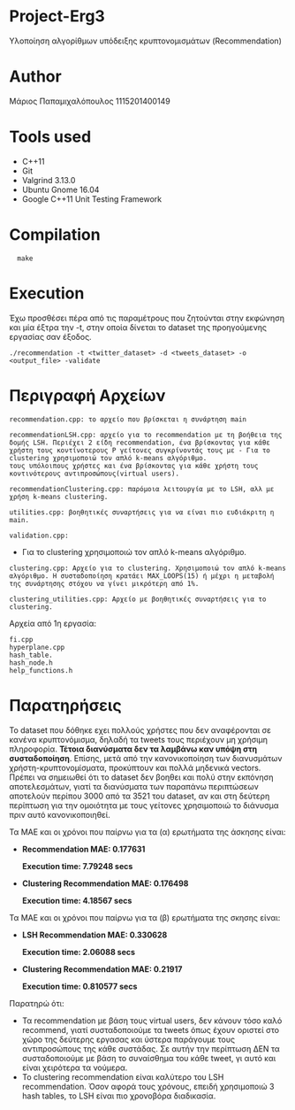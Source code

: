# Project-Erg3
Υλοποίηση αλγορίθμων υπόδειξης κρυπτονομισμάτων (Recommendation)

# Author
Μάριος Παπαμιχαλόπουλος 1115201400149

# Tools used
- C++11
- Git
- Valgrind 3.13.0
- Ubuntu Gnome 16.04
- Google C++11 Unit Testing Framework

# Compilation
```
  make
```

# Execution

Έχω προσθέσει πέρα από τις παραμέτρους που ζητούνται στην εκφώνηση και μία έξτρα την -t, στην οποία δίνεται το dataset της προηγούμενης εργασίας σαν έξοδος.

```
./recommendation -t <twitter_dataset> -d <tweets_dataset> -o <output_file> -validate
```

# Περιγραφή Αρχείων

```
recommendation.cpp: το αρχείο που βρίσκεται η συνάρτηση main
```

```
recommendationLSH.cpp: αρχείο για το recommendation με τη βοήθεια της δομής LSH. Περιέχει 2 είδη recommendation, ένα βρίσκοντας για κάθε χρήστη τους κοντίνοτερους P γείτονες συγκρίνοντάς τους με - Για το clustering χρησιμοποιώ τον απλό k-means αλγόριθμο.
τους υπόλοιπους χρήστες και ένα βρίσκοντας για κάθε χρήστη τους κοντινότερους αντιπροσώπους(virtual users).
```

```
recommendationClustering.cpp: παρόμοια λειτουργία με το LSH, αλλ με χρήση k-means clustering.
```

```
utilities.cpp: βοηθητικές συναρτήσεις για να είναι πιο ευδιάκριτη η main.
```

```
validation.cpp:
```

- Για το clustering χρησιμοποιώ τον απλό k-means αλγόριθμο.
```
clustering.cpp: Αρχείο για το clustering. Χρησιμοποιώ τον απλό k-means αλγόριθμο. Η συσταδοποίηση κρατάει MAX_LOOPS(15) ή μέχρι η μεταβολή της συνάρτησης στόχου να γίνει μικρότερη από 1%.
```
```
clustering_utilities.cpp: Αρχείο με βοηθητικές συναρτήσεις για το clustering.
```
Αρχεία από 1η εργασία:
```
fi.cpp
hyperplane.cpp
hash_table.
hash_node.h
help_functions.h
```

# Παρατηρήσεις
Το dataset που δόθηκε εχει πολλούς χρήστες που δεν αναφέρονται σε κανένα κρυπτονόμισμα, δηλαδή τα tweets τους περιέχουν μη χρήσιμη πληροφορία. **Τέτοια διανύσματα δεν τα λαμβάνω καν υπόψη στη συσταδοποίηση**. Επίσης, μετά από την κανονικοποίηση των διανυσμάτων χρήστη-κρυπτονομίσματα, προκύπτουν και πολλά μηδενικά vectors. Πρέπει να σημειωθεί ότι το dataset δεν βοηθει και πολύ στην εκπόνηση αποτελεσμάτων, γιατί τα διανύσματα των παραπάνω περιπτώσεων αποτελούν περίπου 3000 από τα 3521 του dataset, αν και στη δεύτερη περίπτωση για την ομοιότητα με τους γείτονες χρησιμοποιώ το διάνυσμα πριν αυτό κανονικοποιηθεί.

Τα MAE και οι χρόνοι που παίρνω για τα (α) ερωτήματα της άσκησης είναι:

- **Recommendation MAE: 0.177631**

  **Execution time: 7.79248 secs**

- **Clustering Recommendation MAE: 0.176498**

  **Execution time: 4.18567 secs**

Τα ΜΑΕ και οι χρόνοι που παίρνω για τα (β) ερωτήματα της σκησης είναι:

- **LSH Recommendation MAE: 0.330628**

  **Execution time: 2.06088 secs**

- **Clustering Recommendation MAE: 0.21917**

  **Execution time: 0.810577 secs**

Παρατηρώ ότι:
- Τα recommendation με βάση τους virtual users, δεν κάνουν τόσο καλό recommend, γιατί συσταδοποιούμε τα tweets όπως έχουν οριστεί στο χώρο της δεύτερης εργασας και ύστερα παράγουμε τους αντιπροσώπους της κάθε συστάδας. Σε αυτήν την περίπτωση ΔΕΝ τα συσταδοποιούμε με βάση το συναίσθημα του κάθε tweet, γι αυτό και είναι χειρότερα τα νούμερα.
- Το clustering recommendation είναι καλύτερο του LSH recommendation. Όσον αφορά τους χρόνους, επειδή χρησιμοποιώ 3 hash tables, το LSH είναι πιο χρονοβόρα διαδικασία.
